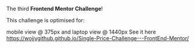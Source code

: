 The third **Frontend Mentor Challenge**!

This challenge is optimised for:

mobile view @ 375px and
laptop view @ 1440px
See it here https://wojjygithub.github.io/Single-Price-Challenge---FrontEnd-Mentor/
